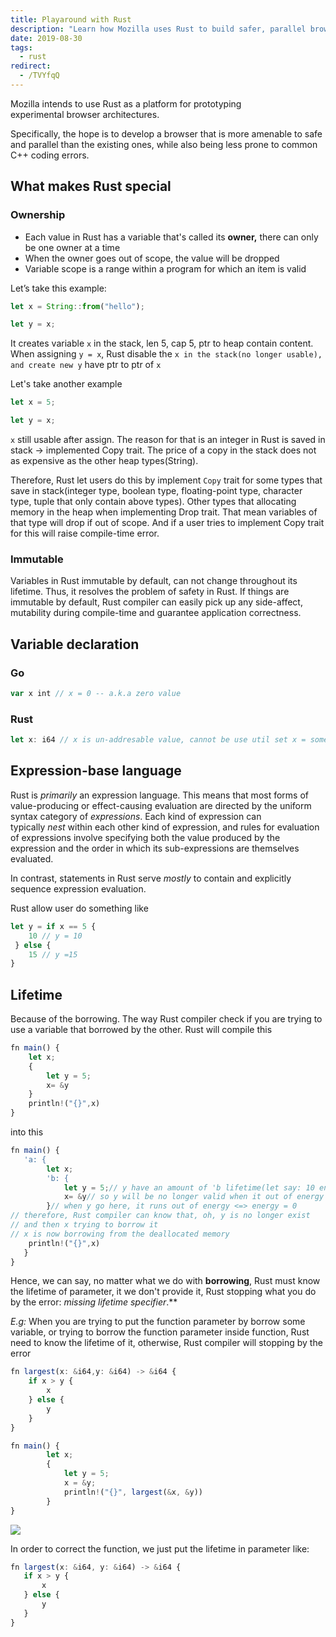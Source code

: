 ```yaml
---
title: Playaround with Rust
description: "Learn how Mozilla uses Rust to build safer, parallel browsers by leveraging Rust's ownership, immutability, lifetime tracking, and expression-based design for error-free, efficient code."
date: 2019-08-30
tags:
  - rust
redirect:
  - /TVYfqQ
---
```


Mozilla intends to use Rust as a platform for prototyping experimental browser architectures.

Specifically, the hope is to develop a browser that is more amenable to safe and parallel than the existing ones, while also being less prone to common C++ coding errors.

## What makes Rust special

### Ownership

- Each value in Rust has a variable that's called its **owner,** there can only be one owner at a time
- When the owner goes out of scope, the value will be dropped
- Variable scope is a range within a program for which an item is valid

Let’s take this example:

```javascript
let x = String::from("hello");

let y = x;
```

It creates variable `x` in the stack, len 5, cap 5, ptr to heap contain content. When assigning `y = x`, Rust disable the `x in the stack(no longer usable), and create new y` have ptr to ptr of `x`

Let's take another example

```javascript
let x = 5;

let y = x;
```

`x` still usable after assign. The reason for that is an integer in Rust is saved in stack -> implemented Copy trait. The price of a copy in the stack does not as expensive as the other heap types(String).

Therefore, Rust let users do this by implement `Copy` trait for some types that save in stack(integer type, boolean type, floating-point type, character type, tuple that only contain above types). Other types that allocating memory in the heap when implementing Drop trait. That mean variables of that type will drop if out of scope. And if a user tries to implement Copy trait for this will raise compile-time error.

### Immutable

Variables in Rust immutable by default, can not change throughout its lifetime. Thus, it resolves the problem of safety in Rust. If things are immutable by default, Rust compiler can easily pick up any side-affect, mutability during compile-time and guarantee application correctness.

## Variable declaration

### Go

```javascript
var x int // x = 0 -- a.k.a zero value
```

### Rust

```javascript
let x: i64 // x is un-addresable value, cannot be use util set x = somevalue
```

## Expression-base language

Rust is *primarily* an expression language. This means that most forms of value-producing or effect-causing evaluation are directed by the uniform syntax category of *expressions*. Each kind of expression can typically *nest* within each other kind of expression, and rules for evaluation of expressions involve specifying both the value produced by the expression and the order in which its sub-expressions are themselves evaluated.

In contrast, statements in Rust serve *mostly* to contain and explicitly sequence expression evaluation.

Rust allow user do something like

```javascript
let y = if x == 5 {
    10 // y = 10
 } else {
    15 // y =15
}
```

## Lifetime

Because of the borrowing. The way Rust compiler check if you are trying to use a variable that borrowed by the other. Rust will compile this

```javascript
fn main() {
    let x;
    {
        let y = 5;
        x= &y
    }
    println!("{}",x)
}
```

into this

```javascript
fn main() {
   'a: {
        let x;
        'b: {
            let y = 5;// y have an amount of 'b lifetime(let say: 10 energy)
            x= &y// so y will be no longer valid when it out of energy
        }// when y go here, it runs out of energy <=> energy = 0
// therefore, Rust compiler can know that, oh, y is no longer exist
// and then x trying to borrow it
// x is now borrowing from the deallocated memory
    println!("{}",x)
   }
}
```

Hence, we can say, no matter what we do with **borrowing**, Rust must know the lifetime of parameter, it we don't provide it, Rust stopping what you do by the error: *missing lifetime specifier*.\*\*

_E.g:_ When you are trying to put the function parameter by borrow some variable, or trying to borrow the function parameter inside function, Rust need to know the lifetime of it, otherwise, Rust compiler will stopping by the error

```javascript
fn largest(x: &i64,y: &i64) -> &i64 {
    if x > y {
        x
    } else {
        y
    }
}

fn main() {
        let x;
        {
            let y = 5;
            x = &y;
            println!("{}", largest(&x, &y))
        }
}
```

![](assets/playaround-with-rust_8b2e8ecd35a0b2b6be39e220dcb4c333_md5.webp)

In order to correct the function, we just put the lifetime in parameter like:

```javascript
fn largest(x: &i64, y: &i64) -> &i64 {
   if x > y {
       x
   } else {
       y
   }
}
```
